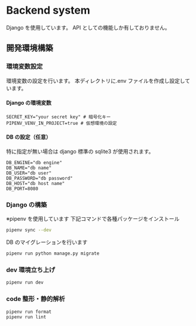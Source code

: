 # Backend system

Django を使用しています。
API としての機能しか有しておりません。

## 開発環境構築

### 環境変数設定

環境変数の設定を行います。
本ディレクトリに.env ファイルを作成し設定しています。

#### Django の環境変数

```
SECRET_KEY="your secret key" # 暗号化キー
PIPENV_VENV_IN_PROJECT=true # 仮想環境の設定
```

#### DB の設定（任意）

特に指定が無い場合は django 標準の sqlite3 が使用されます。

```
DB_ENGINE="db engine"
DB_NAME="db name"
DB_USER="db user"
DB_PASSWORD="db password"
DB_HOST="db host name"
DB_PORT=8080
```

### Django の構築

※pipenv を使用しています
下記コマンドで各種パッケージをインストール

```bash
pipenv sync --dev
```

DB のマイグレーションを行います

```bash
pipenv run python manage.py migrate
```

### dev 環境立ち上げ

```bash
pipenv run dev
```

### code 整形・静的解析

```bash
pipenv run format
pipenv run lint
```
